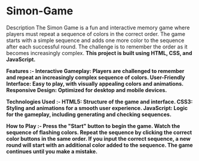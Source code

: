 # Simon-Game

Description
The Simon Game is a fun and interactive memory game where players must repeat a sequence of colors in the correct order. The game starts with a simple sequence and adds one more color to the sequence after each successful round. The challenge is to remember the order as it becomes increasingly complex.
<b> This project is built using HTML, CSS, and JavaScript.<b>

Features :-
Interactive Gameplay: Players are challenged to remember and repeat an increasingly complex sequence of colors.
User-Friendly Interface: Easy to play, with visually appealing colors and animations.
Responsive Design: Optimized for desktop and mobile devices.

Technologies Used :- 
HTML5: Structure of the game and interface.
CSS3: Styling and animations for a smooth user experience.
JavaScript: Logic for the gameplay, including generating and checking sequences.

How to Play :-
Press the "Start" button to begin the game.
Watch the sequence of flashing colors.
Repeat the sequence by clicking the correct color buttons in the same order.
If you input the correct sequence, a new round will start with an additional color added to the sequence.
The game continues until you make a mistake.
